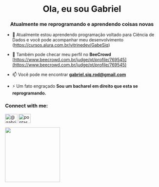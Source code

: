 <h1 align="center">Ola, eu sou Gabriel</h1>
<h3 align="center">Atualmente me reprogramando e aprendendo coisas novas</h3>

- 🌱 Atualmente estou aprendendo programação voltado para Ciência de Dados e você pode acompanhar meu desenvolvimento (https://cursos.alura.com.br/vitrinedev/GabeSiq)

- 🐝 Também pode checar meu perfil no **BeeCrowd** [https://www.beecrowd.com.br/judge/pt/profile/769545](https://www.beecrowd.com.br/judge/pt/profile/769545)

- 📫 Você pode me encontrar **gabriel.siq.rod@gmail.com**

- ⚡ Um fato engraçado **Sou um bacharel em direito que esta se reprogramando.**

<h3 align="left">Connect with me:</h3>
<p align="left">
<a href="https://twitter.com/@gabrielsr100" target="blank"><img align="center" src="https://raw.githubusercontent.com/rahuldkjain/github-profile-readme-generator/master/src/images/icons/Social/twitter.svg" alt="@gabrielsr100" height="30" width="40" /></a>
<a href="https://discord.gg/pontas#7532" target="blank"><img align="center" src="https://raw.githubusercontent.com/rahuldkjain/github-profile-readme-generator/master/src/images/icons/Social/discord.svg" alt="pontas#7532" height="30" width="40" /></a>
</p>

  <img  height="180em" src="https://github-readme-stats.vercel.app/api?username=GabeSiq&show_icons=true&theme=great-gatsby&include_all_commits=true&count_private=true"/> 
<br>

<!--
**GabeSiq/gabesiq** is a ✨ _special_ ✨ repository because its `README.md` (this file) appears on your GitHub profile.

Here are some ideas to get you started:

- 🔭 I’m currently working on ...
- 🌱 I’m currently learning ...
- 👯 I’m looking to collaborate on ...
- 🤔 I’m looking for help with ...
- 💬 Ask me about ...
- 📫 How to reach me: ...
- 😄 Pronouns: ...
- ⚡ Fun fact: ...
-->
